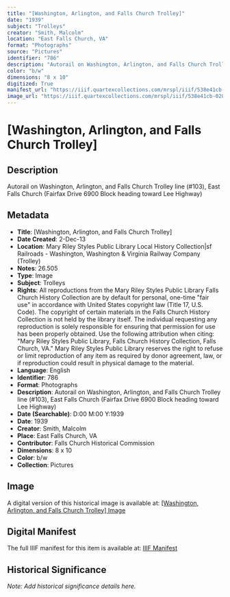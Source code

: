 ```yaml
---
title: "[Washington, Arlington, and Falls Church Trolley]"
date: "1939"
subject: "Trolleys"
creator: "Smith, Malcolm"
location: "East Falls Church, VA"
format: "Photographs"
source: "Pictures"
identifier: "786"
description: "Autorail on Washington, Arlington, and Falls Church Trolley line (#103), East Falls Church (Fairfax Drive 6900 Block heading toward Lee Highway)"
color: "b/w"
dimensions: "8 x 10"
digitized: True
manifest_url: "https://iiif.quartexcollections.com/mrspl/iiif/538e41cb-020d-48c1-adfa-06d4958e9e2f/manifest"
image_url: "https://iiif.quartexcollections.com/mrspl/iiif/538e41cb-020d-48c1-adfa-06d4958e9e2f/full/full/0/default.jpg"
---
```


# [Washington, Arlington, and Falls Church Trolley]

## Description

Autorail on Washington, Arlington, and Falls Church Trolley line (#103), East Falls Church (Fairfax Drive 6900 Block heading toward Lee Highway)

## Metadata

- **Title**: [Washington, Arlington, and Falls Church Trolley]
- **Date Created**: 2-Dec-13
- **Location**: Mary Riley Styles Public Library Local History Collection|sf Railroads - Washington, Washington & Virginia Railway Company (Trolley)
- **Notes**: 26.505
- **Type**: Image
- **Subject**: Trolleys
- **Rights**: All reproductions from the Mary Riley Styles Public Library Falls Church History Collection are by default for personal, one-time "fair use" in accordance with United States copyright law (Title 17, U.S. Code). The copyright of certain materials in the Falls Church History Collection is not held by the library itself. The individual requesting any reproduction is solely responsible for ensuring that permission for use has been properly obtained. Use the following attribution when citing: "Mary Riley Styles Public Library, Falls Church History Collection, Falls Church, VA." Mary Riley Styles Public Library reserves the right to refuse or limit reproduction of any item as required by donor agreement, law, or if reproduction could result in physical damage to the material.
- **Language**: English
- **Identifier**: 786
- **Format**: Photographs
- **Description**: Autorail on Washington, Arlington, and Falls Church Trolley line (#103), East Falls Church (Fairfax Drive 6900 Block heading toward Lee Highway)
- **Date (Searchable)**: D:00 M:00 Y:1939
- **Date**: 1939
- **Creator**: Smith, Malcolm
- **Place**: East Falls Church, VA
- **Contributor**: Falls Church Historical Commission
- **Dimensions**: 8 x 10
- **Color**: b/w
- **Collection**: Pictures

## Image

A digital version of this historical image is available at:
[[Washington, Arlington, and Falls Church Trolley] Image](https://iiif.quartexcollections.com/mrspl/iiif/538e41cb-020d-48c1-adfa-06d4958e9e2f/full/full/0/default.jpg)

## Digital Manifest

The full IIIF manifest for this item is available at:
[IIIF Manifest](https://iiif.quartexcollections.com/mrspl/iiif/538e41cb-020d-48c1-adfa-06d4958e9e2f/manifest)

## Historical Significance

*Note: Add historical significance details here.*
